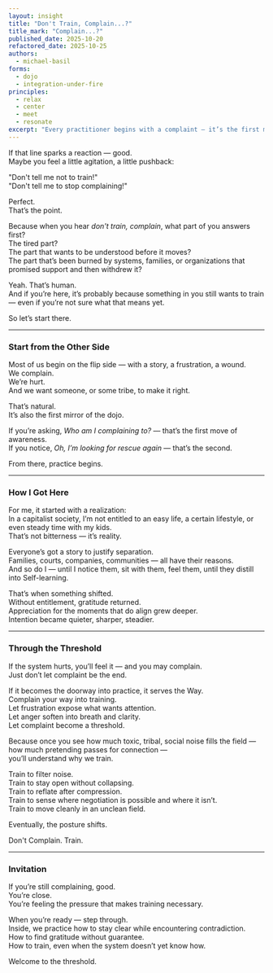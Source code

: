 ```yaml
---
layout: insight
title: "Don't Train, Complain...?"
title_mark: "Complain...?"
published_date: 2025-10-20
refactored_date: 2025-10-25
authors:
  - michael-basil
forms:
  - dojo
  - integration-under-fire
principles:
  - relax
  - center
  - meet
  - resonate
excerpt: "Every practitioner begins with a complaint — it’s the first mirror of the dojo. This piece opens the gate: an orientation to frustration, Self-learning, and the quiet art of turning noise into clarity."
---
```


If that line sparks a reaction — good.  
Maybe you feel a little agitation, a little pushback:  

"Don't tell me not to train!"  
"Don't tell me to stop complaining!"  

Perfect.  
That’s the point.  

Because when you hear *don't train, complain*, what part of you answers first?  
The tired part?  
The part that wants to be understood before it moves?  
The part that’s been burned by systems, families, or organizations that promised support and then withdrew it?  

Yeah. That’s human.  
And if you’re here, it’s probably because something in you still wants to train — even if you’re not sure what that means yet.  

So let’s start there.

---

### Start from the Other Side

Most of us begin on the flip side — with a story, a frustration, a wound.  
We complain.  
We’re hurt.  
And we want someone, or some tribe, to make it right.  

That’s natural.  
It’s also the first mirror of the dojo.  

If you’re asking, *Who am I complaining to?* — that’s the first move of awareness.  
If you notice, *Oh, I’m looking for rescue again* — that’s the second.  

From there, practice begins.  

---

### How I Got Here

For me, it started with a realization:  
In a capitalist society, I’m not entitled to an easy life, a certain lifestyle, or even steady time with my kids.  
That’s not bitterness — it’s reality.  

Everyone’s got a story to justify separation.  
Families, courts, companies, communities — all have their reasons.  
And so do I — until I notice them, sit with them, feel them, until they distill into Self-learning.  

That’s when something shifted.  
Without entitlement, gratitude returned.  
Appreciation for the moments that do align grew deeper.  
Intention became quieter, sharper, steadier.  

---

### Through the Threshold

If the system hurts, you’ll feel it — and you may complain.  
Just don’t let complaint be the end.  

If it becomes the doorway into practice, it serves the Way.  
Complain your way into training.  
Let frustration expose what wants attention.  
Let anger soften into breath and clarity.  
Let complaint become a threshold.  

Because once you see how much toxic, tribal, social noise fills the field —  
how much pretending passes for connection —  
you’ll understand why we train.  

Train to filter noise.  
Train to stay open without collapsing.  
Train to reflate after compression.  
Train to sense where negotiation is possible and where it isn’t.  
Train to move cleanly in an unclean field.  

Eventually, the posture shifts.  

Don't Complain. Train.

---

### Invitation

If you’re still complaining, good.  
You’re close.  
You’re feeling the pressure that makes training necessary.  

When you’re ready — step through.  
Inside, we practice how to stay clear while encountering contradiction.  
How to find gratitude without guarantee.  
How to train, even when the system doesn’t yet know how.  

Welcome to the threshold.  
